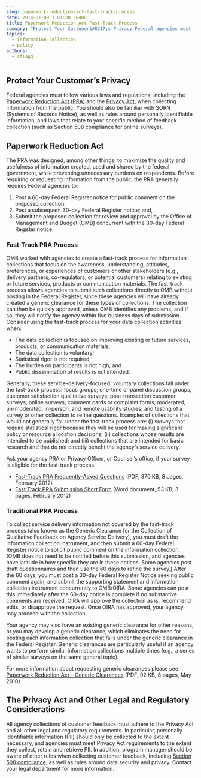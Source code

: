 ```yaml
---
slug: paperwork-reduction-act-fast-track-process
date: 2014-01-09 3:01:38 -0400
title: Paperwork Reduction Act Fast Track Process
summary: "Protect Your Customer&#8217;s Privacy Federal agencies must follow various laws and regulations, including the Paperwork Reduction Act (PRA) and the Privacy Act, when collecting information from the public. You should also be familiar with SORN (Systems of Records Notice), as well as rules around personally identifiable information, and laws that relate to your specific method of feedback collection"
topics:
  - information-collection
  - policy
authors:
  - rflagg
---
```


## Protect Your Customer&#8217;s Privacy

Federal agencies must follow various laws and regulations, including the [Paperwork Reduction Act (PRA)](http://www.gpo.gov/fdsys/pkg/PLAW-104publ13/html/PLAW-104publ13.htm) and the [Privacy Act](http://www.justice.gov/opcl/1974privacyact-overview.htm), when collecting information from the public. You should also be familiar with SORN (Systems of Records Notice), as well as rules around personally identifiable information, and laws that relate to your specific method of feedback collection (such as Section 508 compliance for online surveys).

## Paperwork Reduction Act

The PRA was designed, among other things, to maximize the quality and usefulness of information created, used and shared by the federal government, while preventing unnecessary burdens on respondents. Before requiring or requesting information from the public, the PRA generally requires Federal agencies to:

1. Post a 60-day Federal Register notice for public comment on the proposed collection;
2. Post a subsequent 30-day Federal Register notice; and,
3. Submit the proposed collection for review and approval by the Office of Management and Budget (OMB) concurrent with the 30-day Federal Register notice.

### Fast-Track PRA Process

OMB worked with agencies to create a fast-track process for information collections that focus on the awareness, understanding, attitudes, preferences, or experiences of customers or other stakeholders (e.g., delivery partners, co-regulators, or potential customers) relating to existing or future services, products or communication materials. The fast-track process allows agencies to submit such collections directly to OMB without posting in the Federal Register, since these agencies will have already created a generic clearance for these types of collections. The collection can then be quickly approved, unless OMB identifies any problems, and if so, they will notify the agency within five business days of submission. Consider using the fast-track process for your data collection activities when:

- The data collection is focused on improving existing or future services, products, or communication materials;
- The data collection is voluntary;
- Statistical rigor is not required;
- The burden on participants is not high; and
- Public dissemination of results is not intended.

Generally, these service-delivery-focused, voluntary collections fall under the fast-track process: focus groups; one-time or panel discussion groups; customer satisfaction qualitative surveys; post-transaction customer surveys; online surveys; comment cards or complaint forms; moderated, un-moderated, in-person, and remote usability studies; and testing of a survey or other collection to refine questions. Examples of collections that would not generally fall under the fast-track process are: (i) surveys that require statistical rigor because they will be used for making significant policy or resource allocation decisions; (ii) collections whose results are intended to be published; and (iii) collections that are intended for basic research and that do not directly benefit the agency&#8217;s service delivery.

Ask your agency PRA or Privacy Officer, or Counsel&#8217;s office, if your survey is eligible for the fast-track process.

- [Fast-Track PRA Frequently-Asked Questions](https://obamawhitehouse.archives.gov/sites/default/files/omb/assets/inforeg/pra-faqs.pdf) (PDF, 370 KB, 8 pages, February 2012)
- [Fast Track PRA Submission Short Form](https://s3.amazonaws.com/digitalgov/_legacy-img/2017/05/fast-track-PRA-submission-short-form-3.doc) (Word document, 53 KB, 3 pages, February 2012)

### Traditional PRA Process

To collect service delivery information not covered by the fast-track process (also known as the Generic Clearance for the Collection of Qualitative Feedback on Agency Service Delivery), you must draft the information collection instrument, and then submit a 60-day Federal Register notice to solicit public comment on the information collection. (OMB does not need to be notified before this submission, and agencies have latitude in how specific they are in these notices. Some agencies post draft questionnaires and then use the 60 days to refine the survey.) After the 60 days, you must post a 30-day Federal Register Notice seeking public comment again, and submit the supporting statement and information collection instrument concurrently to OMB/OIRA. Some agencies can post this immediately after the 60-day notice is complete if no substantive comments are received. OIRA will approve the collection as is, recommend edits, or disapprove the request. Once OIRA has approved, your agency may proceed with the collection.

Your agency may also have an existing generic clearance for other reasons, or you may develop a generic clearance, which eliminates the need for posting each information collection that falls under the generic clearance in the Federal Register. Generic clearances are particularly useful if an agency wants to perform similar information collections multiple times (e.g., a series of similar surveys on the same general topic).

For more information about requesting generic clearances please see [Paperwork Reduction Act – Generic Clearances](https://obamawhitehouse.archives.gov/sites/default/files/omb/assets/inforeg/PRA_Gen_ICRs_5-28-2010.pdf) (PDF, 92 KB, 8 pages, May 2010).

## The Privacy Act and Other Legal and Regulatory Considerations

All agency collections of customer feedback must adhere to the Privacy Act and all other legal and regulatory requirements. In particular, personally identifiable information (PII) should only be collected to the extent necessary, and agencies must meet Privacy Act requirements to the extent they collect, retain and retrieve PII. In addition, program manager should be aware of other rules when collecting customer feedback, including [Section 508 compliance](http://www.section508.gov/), as well as rules around data security and privacy. Contact your legal department for more information.
